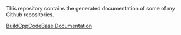 This repository contains the generated documentation of some of my Github repositories.

[BuildCppCodeBase Documentation](https://knitschi.github.io/BuildCppCodeBase/doxygen/index.html)